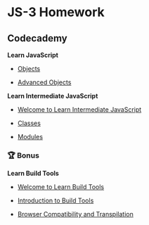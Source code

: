 # JS-3 Homework

## Codecademy

**Learn JavaScript**

* [Objects](https://www.codecademy.com/courses/introduction-to-javascript/lessons/objects/exercises/intro)

* [Advanced Objects](https://www.codecademy.com/courses/introduction-to-javascript/lessons/advanced-objects/exercises/adv-intro)

**Learn Intermediate JavaScript**

* [Welcome to Learn Intermediate JavaScript](https://www.codecademy.com/courses/learn-intermediate-javascript/informationals/learn-intermediate-javascript-welcome)

* [Classes](https://www.codecademy.com/courses/learn-intermediate-javascript/lessons/classes/exercises/introduction)

* [Modules](https://www.codecademy.com/courses/learn-intermediate-javascript/articles/introduction-to-javascript-runtime-environments)

### 🏆 Bonus

**Learn Build Tools**

* [Welcome to Learn Build Tools](https://www.codecademy.com/courses/learn-build-tools/informationals/welcome-to-learn-build-tools)

* [Introduction to Build Tools](https://www.codecademy.com/courses/learn-build-tools/lessons/introduction-to-build-tools/exercises/what-are-build-tools)

* [Browser Compatibility and Transpilation](https://www.codecademy.com/courses/learn-build-tools/lessons/browser-compatibility-and-transpilation/exercises/new-introduction-to-browser-compatibility)
